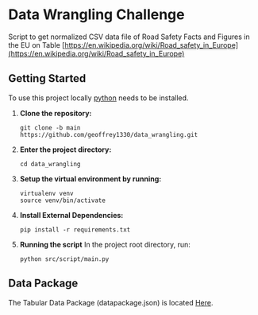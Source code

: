 # Data Wrangling Challenge 
Script to get normalized CSV data file of Road Safety Facts and Figures in the EU on Table [https://en.wikipedia.org/wiki/Road_safety_in_Europe](https://en.wikipedia.org/wiki/Road_safety_in_Europe)

## Getting Started
To use this project locally [python](https://www.python.org/downloads/)  needs to be installed.

1. **Clone the repository:**
    ```
    git clone -b main https://github.com/geoffrey1330/data_wrangling.git
    ```
2. **Enter the project directory:**
    ```
    cd data_wrangling
    ```
3. **Setup the virtual environment by running:**
    ```
    virtualenv venv
    source venv/bin/activate 
    ```
    
4. **Install External Dependencies:**
    ```
    pip install -r requirements.txt
    ```
   
5. **Running the script**
    In the project root directory, run:
    ```
    python src/script/main.py
    ```

## Data Package 
The Tabular Data Package (datapackage.json) is located [Here](https://github.com/geoffrey1330/data_wrangling/blob/main/src/datapackage.json).